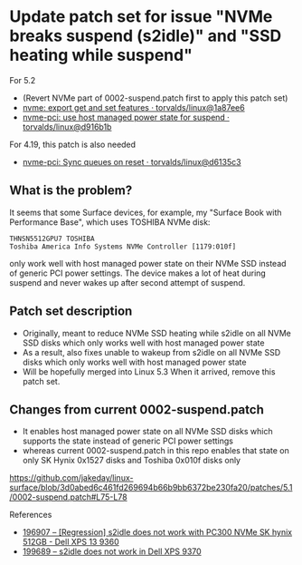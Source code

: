 # Update patch set for issue "NVMe breaks suspend (s2idle)" and "SSD heating while suspend"

For 5.2
- (Revert NVMe part of 0002-suspend.patch first to apply this patch set)
- [nvme: export get and set features · torvalds/linux@1a87ee6](https://github.com/torvalds/linux/commit/1a87ee657c530bb2f3e39e4ac184d48f5f959cda)
- [nvme-pci: use host managed power state for suspend · torvalds/linux@d916b1b](https://github.com/torvalds/linux/commit/d916b1be94b6dc8d293abed2451f3062f6af7551#diff-bc4c090f021c046a7d256a3fcf86b7da)

For 4.19, this patch is also needed
- [nvme-pci: Sync queues on reset · torvalds/linux@d6135c3](https://github.com/torvalds/linux/commit/d6135c3a1ec0cddda7b8b8e1b5b4abeeafd98289#diff-bc4c090f021c046a7d256a3fcf86b7da)

## What is the problem?
It seems that some Surface devices, for example, my
"Surface Book with Performance Base", which uses TOSHIBA NVMe disk:
```
THNSN5512GPU7 TOSHIBA
Toshiba America Info Systems NVMe Controller [1179:010f]
```
only work well with host managed power state on their NVMe SSD instead
of generic PCI power settings.
The device makes a lot of heat during suspend and never wakes up after
second attempt of suspend.

## Patch set description
- Originally, meant to reduce NVMe SSD heating while s2idle on
all NVMe SSD disks which only works well with host managed power state
- As a result, also fixes unable to wakeup from s2idle on all NVMe SSD
disks which only works well with host managed power state
- Will be hopefully merged into Linux 5.3
When it arrived, remove this patch set.

## Changes from current 0002-suspend.patch
- It enables host managed power state on all NVMe SSD disks which supports
the state instead of generic PCI power settings
- whereas current 0002-suspend.patch in this repo enables that state on only
SK Hynix 0x1527 disks and Toshiba 0x010f disks only

https://github.com/jakeday/linux-surface/blob/3d0abed6c461fd269694b66b9bb6372be230fa20/patches/5.1/0002-suspend.patch#L75-L78




References
- [196907 – [Regression] s2idle does not work with PC300 NVMe SK hynix 512GB - Dell XPS 13 9360](https://bugzilla.kernel.org/show_bug.cgi?id=196907)
- [199689 – s2idle does not work in Dell XPS 9370](https://bugzilla.kernel.org/show_bug.cgi?id=199689)
